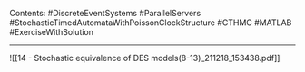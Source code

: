 Contents:
#DiscreteEventSystems 
#ParallelServers 
#StochasticTimedAutomataWithPoissonClockStructure 
#CTHMC 
#MATLAB 
#ExerciseWithSolution

---

![[14 - Stochastic equivalence of DES models(8-13)_211218_153438.pdf]]